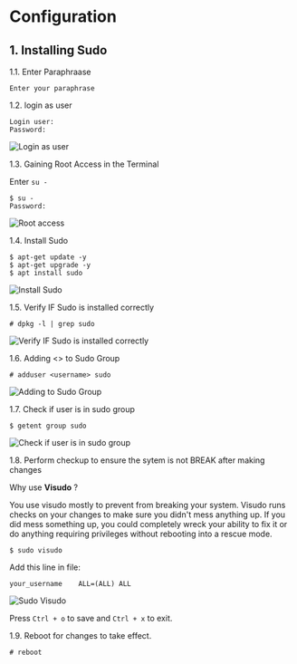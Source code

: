 # Configuration

## 1. Installing Sudo

1.1. Enter Paraphraase

```
Enter your paraphrase
```

1.2. login as user

```
Login user:
Password:
```

![Login as user](https://i.imgur.com/rW3Pa3j.png)


1.3.  Gaining Root Access in the Terminal

Enter ```su -```

```
$ su -
Password:
```

![Root access](https://i.imgur.com/SAJh5QH.png)


1.4. Install Sudo

```
$ apt-get update -y
$ apt-get upgrade -y
$ apt install sudo
```

![Install Sudo](https://i.imgur.com/vumlD69.png)


1.5. Verify IF Sudo is installed correctly

```
# dpkg -l | grep sudo
```

![Verify IF Sudo is installed correctly](https://i.imgur.com/TDWjOa7.png)


1.6. Adding <<username>> to Sudo Group
  
```
# adduser <username> sudo
```

![Adding  to Sudo Group](https://i.imgur.com/tQMHeQf.png)


1.7. Check if user is in sudo group

```
$ getent group sudo
```
  
![Check if user is in sudo group](https://i.imgur.com/7evogJK.png)
  

1.8. Perform checkup to ensure the sytem is not BREAK after making changes
  

Why use **Visudo** ?


You use visudo mostly to prevent from breaking your system. Visudo runs checks on your changes to make sure you didn't mess anything up. If you did mess something up, you could completely wreck your ability to fix it or do anything requiring privileges without rebooting into a rescue mode.
  
```
$ sudo visudo
```

Add this line in file:

```
your_username    ALL=(ALL) ALL
```

![Sudo Visudo](https://i.imgur.com/pWyyn5u.png)
  
Press ```Ctrl + o``` to save and ```Ctrl + x``` to exit.

  
1.9. Reboot for changes to take effect.

```
# reboot
```
